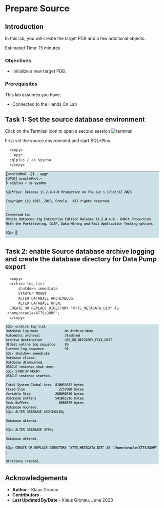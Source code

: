 # Prepare Source 

## Introduction

In this lab, you will create the target PDB and a few additional objects.

Estimated Time: 15 minutes

### Objectives

- Initialize a new target PDB.

### Prerequisites

This lab assumes you have:

- Connected to the Hands On Lab

## Task 1: Set the source database environment

Click on the Terminal icon to open a second session
![terminal](./images/Terminal.png " ")

First set the source environment and start SQL*Plus

  ```
    <copy>
    . upgr
    sqlplus / as sysdba
    </copy>
 ```

![Login to CDB3](./images/Source_UPGR_env_sqlplus.png " ")


## Task 2: enable Source database archive logging and create the database directory for Data Pump export


  ```
    <copy>
    archive log list
		shutdown immediate
		STARTUP MOUNT
		ALTER DATABASE ARCHIVELOG;
		ALTER DATABASE OPEN;
    CREATE OR REPLACE DIRECTORY "XTTS_METADATA_DIR" AS '/home/oracle/XTTS/DUMP';
    </copy>
  ```


![Login to CDB3](./images/enable_archive_logging.png " ")





## Acknowledgements
* **Author** - Klaus Gronau
* **Contributors** -  
* **Last Updated By/Date** - Klaus Gronau, June 2023
